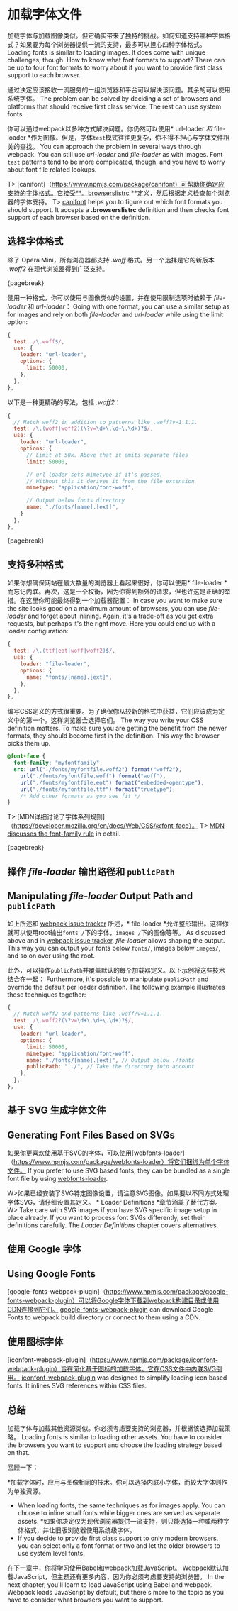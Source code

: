 # 加载字体文件

加载字体与加载图像类似。但它确实带来了独特的挑战。如何知道支持哪种字体格式？如果要为每个浏览器提供一流的支持，最多可以担心四种字体格式。
Loading fonts is similar to loading images. It does come with unique challenges, though. How to know what font formats to support? There can be up to four font formats to worry about if you want to provide first class support to each browser.

通过决定应该接收一流服务的一组浏览器和平台可以解决该问题。其余的可以使用系统字体。
The problem can be solved by deciding a set of browsers and platforms that should receive first class service. The rest can use system fonts.

你可以通过webpack以多种方式解决问题。你仍然可以使用* url-loader *和* file-loader *作为图像。但是，字体`test`模式往往更复杂，你不得不担心与字体文件相关的查找。
You can approach the problem in several ways through webpack. You can still use *url-loader* and *file-loader* as with images. Font `test` patterns tend to be more complicated, though, and you have to worry about font file related lookups.

T> [canifont]（https://www.npmjs.com/package/canifont）可帮助你确定应支持的字体格式。它接受**。browserslistrc **定义，然后根据定义检查每个浏览器的字体支持。
T> [canifont](https://www.npmjs.com/package/canifont) helps you to figure out which font formats you should support. It accepts a **.browserslistrc** definition and then checks font support of each browser based on the definition.

## 选择字体格式

除了 Opera Mini，所有浏览器都支持 *.woff* 格式。另一个选择是它的新版本 *.woff2* 在现代浏览器得到广泛支持。

{pagebreak}

使用一种格式，你可以使用与图像类似的设置，并在使用限制选项时依赖于 *file-loader* 和 *url-loader*：
Going with one format, you can use a similar setup as for images and rely on both *file-loader* and *url-loader* while using the limit option:

```javascript
{
  test: /\.woff$/,
  use: {
    loader: "url-loader",
    options: {
      limit: 50000,
    },
  },
},
```

以下是一种更精确的写法，包括 *.woff2*：

```javascript
{
  // Match woff2 in addition to patterns like .woff?v=1.1.1.
  test: /\.(woff|woff2)(\?v=\d+\.\d+\.\d+)?$/,
  use: {
    loader: "url-loader",
    options: {
      // Limit at 50k. Above that it emits separate files
      limit: 50000,

      // url-loader sets mimetype if it's passed.
      // Without this it derives it from the file extension
      mimetype: "application/font-woff",

      // Output below fonts directory
      name: "./fonts/[name].[ext]",
    }
  },
},
```

{pagebreak}

## 支持多种格式

如果你想确保网站在最大数量的浏览器上看起来很好，你可以使用* file-loader *而忘记内联。再次，这是一个权衡，因为你得到额外的请求，但也许这是正确的举措。在这里你可能最终得到一个加载器配置：
In case you want to make sure the site looks good on a maximum amount of browsers, you can use *file-loader* and forget about inlining. Again, it's a trade-off as you get extra requests, but perhaps it's the right move. Here you could end up with a loader configuration:

```javascript
{
  test: /\.(ttf|eot|woff|woff2)$/,
  use: {
    loader: "file-loader",
    options: {
      name: "fonts/[name].[ext]",
    },
  },
},
```

编写CSS定义的方式很重要。为了确保你从较新的格式中获益，它们应该成为定义中的第一个。这样浏览器会选择它们。
The way you write your CSS definition matters. To make sure you are getting the benefit from the newer formats, they should become first in the definition. This way the browser picks them up.

```css
@font-face {
  font-family: "myfontfamily";
  src: url("./fonts/myfontfile.woff2") format("woff2"),
    url("./fonts/myfontfile.woff") format("woff"),
    url("./fonts/myfontfile.eot") format("embedded-opentype"),
    url("./fonts/myfontfile.ttf") format("truetype");
    /* Add other formats as you see fit */
}
```

T> [MDN详细讨论了字体系列规则]（https://developer.mozilla.org/en/docs/Web/CSS/@font-face）。
T> [MDN discusses the font-family rule](https://developer.mozilla.org/en/docs/Web/CSS/@font-face) in detail.

{pagebreak}

## 操作 *file-loader* 输出路径和 `publicPath`
## Manipulating *file-loader* Output Path and `publicPath`

如上所述和 [webpack issue tracker](https://github.com/webpack/file-loader/issues/32#issuecomment-250622904) 所述，* file-loader *允许整形输出。这样你就可以使用root输出`fonts /`下的字体，`images /`下的图像等等。
As discussed above and in [webpack issue tracker](https://github.com/webpack/file-loader/issues/32#issuecomment-250622904), *file-loader* allows shaping the output. This way you can output your fonts below `fonts/`, images below `images/`, and so on over using the root.

此外，可以操作`publicPath`并覆盖默认的每个加载器定义。以下示例将这些技术结合在一起：
Furthermore, it's possible to manipulate `publicPath` and override the default per loader definition. The following example illustrates these techniques together:

```javascript
{
  // Match woff2 and patterns like .woff?v=1.1.1.
  test: /\.woff2?(\?v=\d+\.\d+\.\d+)?$/,
  use: {
    loader: "url-loader",
    options: {
      limit: 50000,
      mimetype: "application/font-woff",
      name: "./fonts/[name].[ext]", // Output below ./fonts
      publicPath: "../", // Take the directory into account
    },
  },
},
```

## 基于 SVG 生成字体文件
## Generating Font Files Based on SVGs

如果你更喜欢使用基于SVG的字体，可以使用[webfonts-loader]（https://www.npmjs.com/package/webfonts-loader）将它们捆绑为单个字体文件。
If you prefer to use SVG based fonts, they can be bundled as a single font file by using [webfonts-loader](https://www.npmjs.com/package/webfonts-loader).

W>如果已经安装了SVG特定图像设置，请注意SVG图像。如果要以不同方式处理字体SVG，请仔细设置其定义。 * Loader Definitions *章节涵盖了替代方案。
W> Take care with SVG images if you have SVG specific image setup in place already. If you want to process font SVGs differently, set their definitions carefully. The *Loader Definitions* chapter covers alternatives.

## 使用 Google 字体
## Using Google Fonts

[google-fonts-webpack-plugin]（https://www.npmjs.com/package/google-fonts-webpack-plugin）可以将Google字体下载到webpack构建目录或使用CDN连接到它们。
[google-fonts-webpack-plugin](https://www.npmjs.com/package/google-fonts-webpack-plugin) can download Google Fonts to webpack build directory or connect to them using a CDN.

## 使用图标字体

[iconfont-webpack-plugin]（https://www.npmjs.com/package/iconfont-webpack-plugin）旨在简化基于图标的加载字体。它在CSS文件中内联SVG引用。
[iconfont-webpack-plugin](https://www.npmjs.com/package/iconfont-webpack-plugin) was designed to simplify loading icon based fonts. It inlines SVG references within CSS files.

## 总结

加载字体与加载其他资源类似。你必须考虑要支持的浏览器，并根据该选择加载策略。
Loading fonts is similar to loading other assets. You have to consider the browsers you want to support and choose the loading strategy based on that.

回顾一下：

*加载字体时，应用与图像相同的技术。你可以选择内联小字体，而较大字体则作为单独资源。
* When loading fonts, the same techniques as for images apply. You can choose to inline small fonts while bigger ones are served as separate assets.
*如果你决定仅为现代浏览器提供一流支持，则只能选择一种或两种字体格式，并让旧版浏览器使用系统级字体。
* If you decide to provide first class support to only modern browsers, you can select only a font format or two and let the older browsers to use system level fonts.

在下一章中，你将学习使用Babel和webpack加载JavaScript。 Webpack默认加载JavaScript，但主题还有更多内容，因为你必须考虑要支持的浏览器。
In the next chapter, you'll learn to load JavaScript using Babel and webpack. Webpack loads JavaScript by default, but there's more to the topic as you have to consider what browsers you want to support.

